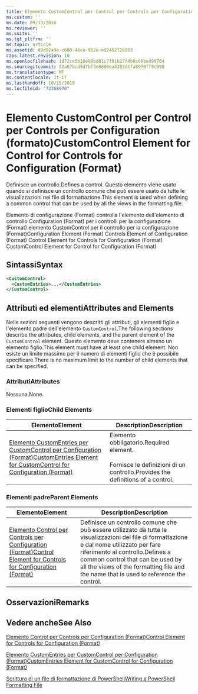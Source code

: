 ```yaml
---
title: Elemento CustomControl per Control per Controls per Configuration (Format) | Microsoft Docs
ms.custom: ''
ms.date: 09/13/2016
ms.reviewer: ''
ms.suite: ''
ms.tgt_pltfrm: ''
ms.topic: article
ms.assetid: d9d92a9e-c680-46ca-962e-e82452726953
caps.latest.revision: 10
ms.openlocfilehash: 1d72ce5b18e89bd81c7f81b27f4b8c60bed99764
ms.sourcegitcommit: 52a67bcd9d7bf3e8600ea4302d1fa8970ff9c998
ms.translationtype: MT
ms.contentlocale: it-IT
ms.lasthandoff: 10/15/2019
ms.locfileid: "72368970"
---
```

# <a name="customcontrol-element-for-control-for-controls-for-configuration-format"></a><span data-ttu-id="341c6-102">Elemento CustomControl per Control per Controls per Configuration (formato)</span><span class="sxs-lookup"><span data-stu-id="341c6-102">CustomControl Element for Control for Controls for Configuration (Format)</span></span>

<span data-ttu-id="341c6-103">Definisce un controllo.</span><span class="sxs-lookup"><span data-stu-id="341c6-103">Defines a control.</span></span> <span data-ttu-id="341c6-104">Questo elemento viene usato quando si definisce un controllo comune che può essere usato da tutte le visualizzazioni nel file di formattazione.</span><span class="sxs-lookup"><span data-stu-id="341c6-104">This element is used when defining a common control that can be used by all the views in the formatting file.</span></span>

<span data-ttu-id="341c6-105">Elemento di configurazione (Format) controlla l'elemento dell'elemento di controllo Configuration (Format) per i controlli per la configurazione (Format) elemento CustomControl per il controllo per la configurazione (Format)</span><span class="sxs-lookup"><span data-stu-id="341c6-105">Configuration Element (Format) Controls Element of Configuration (Format) Control Element for Controls for Configuration (Format) CustomControl Element for Control for Configuration (Format)</span></span>

## <a name="syntax"></a><span data-ttu-id="341c6-106">Sintassi</span><span class="sxs-lookup"><span data-stu-id="341c6-106">Syntax</span></span>

```xml
<CustomControl>
  <CustomEntries>...</CustomEntries>
</CustomControl>
```

## <a name="attributes-and-elements"></a><span data-ttu-id="341c6-107">Attributi ed elementi</span><span class="sxs-lookup"><span data-stu-id="341c6-107">Attributes and Elements</span></span>

<span data-ttu-id="341c6-108">Nelle sezioni seguenti vengono descritti gli attributi, gli elementi figlio e l'elemento padre dell'elemento `CustomControl`.</span><span class="sxs-lookup"><span data-stu-id="341c6-108">The following sections describe the attributes, child elements, and the parent element of the `CustomControl` element.</span></span> <span data-ttu-id="341c6-109">Questo elemento deve contenere almeno un elemento figlio.</span><span class="sxs-lookup"><span data-stu-id="341c6-109">This element must have at least one child element.</span></span> <span data-ttu-id="341c6-110">Non esiste un limite massimo per il numero di elementi figlio che è possibile specificare.</span><span class="sxs-lookup"><span data-stu-id="341c6-110">There is no maximum limit to the number of child elements that can be specified.</span></span>

### <a name="attributes"></a><span data-ttu-id="341c6-111">Attributi</span><span class="sxs-lookup"><span data-stu-id="341c6-111">Attributes</span></span>

<span data-ttu-id="341c6-112">Nessuna.</span><span class="sxs-lookup"><span data-stu-id="341c6-112">None.</span></span>

### <a name="child-elements"></a><span data-ttu-id="341c6-113">Elementi figlio</span><span class="sxs-lookup"><span data-stu-id="341c6-113">Child Elements</span></span>

|<span data-ttu-id="341c6-114">Elemento</span><span class="sxs-lookup"><span data-stu-id="341c6-114">Element</span></span>|<span data-ttu-id="341c6-115">Description</span><span class="sxs-lookup"><span data-stu-id="341c6-115">Description</span></span>|
|-------------|-----------------|
|[<span data-ttu-id="341c6-116">Elemento CustomEntries per CustomControl per Configuration (Format)</span><span class="sxs-lookup"><span data-stu-id="341c6-116">CustomEntries Element for CustomControl for Configuration (Format)</span></span>](./customentries-element-for-customcontrol-for-controls-for-configuration-format.md)|<span data-ttu-id="341c6-117">Elemento obbligatorio.</span><span class="sxs-lookup"><span data-stu-id="341c6-117">Required element.</span></span><br /><br /> <span data-ttu-id="341c6-118">Fornisce le definizioni di un controllo.</span><span class="sxs-lookup"><span data-stu-id="341c6-118">Provides the definitions of a control.</span></span>|

### <a name="parent-elements"></a><span data-ttu-id="341c6-119">Elementi padre</span><span class="sxs-lookup"><span data-stu-id="341c6-119">Parent Elements</span></span>

|<span data-ttu-id="341c6-120">Elemento</span><span class="sxs-lookup"><span data-stu-id="341c6-120">Element</span></span>|<span data-ttu-id="341c6-121">Description</span><span class="sxs-lookup"><span data-stu-id="341c6-121">Description</span></span>|
|-------------|-----------------|
|[<span data-ttu-id="341c6-122">Elemento Control per Controls per Configuration (Format)</span><span class="sxs-lookup"><span data-stu-id="341c6-122">Control Element for Controls for Configuration (Format)</span></span>](./control-element-for-controls-for-configuration-format.md)|<span data-ttu-id="341c6-123">Definisce un controllo comune che può essere utilizzato da tutte le visualizzazioni del file di formattazione e dal nome utilizzato per fare riferimento al controllo.</span><span class="sxs-lookup"><span data-stu-id="341c6-123">Defines a common control that can be used by all the views of the formatting file and the name that is used to reference the control.</span></span>|

## <a name="remarks"></a><span data-ttu-id="341c6-124">Osservazioni</span><span class="sxs-lookup"><span data-stu-id="341c6-124">Remarks</span></span>

## <a name="see-also"></a><span data-ttu-id="341c6-125">Vedere anche</span><span class="sxs-lookup"><span data-stu-id="341c6-125">See Also</span></span>

[<span data-ttu-id="341c6-126">Elemento Control per Controls per Configuration (Format)</span><span class="sxs-lookup"><span data-stu-id="341c6-126">Control Element for Controls for Configuration (Format)</span></span>](./control-element-for-controls-for-configuration-format.md)

[<span data-ttu-id="341c6-127">Elemento CustomEntries per CustomControl per Configuration (Format)</span><span class="sxs-lookup"><span data-stu-id="341c6-127">CustomEntries Element for CustomControl for Configuration (Format)</span></span>](./customentries-element-for-customcontrol-for-controls-for-configuration-format.md)

[<span data-ttu-id="341c6-128">Scrittura di un file di formattazione di PowerShell</span><span class="sxs-lookup"><span data-stu-id="341c6-128">Writing a PowerShell Formatting File</span></span>](./writing-a-powershell-formatting-file.md)
